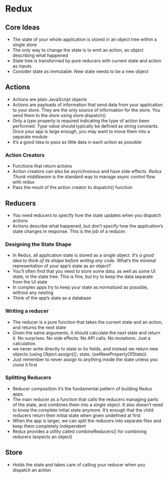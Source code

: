 # Redux

## Core Ideas
- The state of your whole application is stored in an object tree within a single store
- The only way to change the state is to emit an action, an object describing what happened
- State tree is transformed by pure reducers with current state and action as inputs
- Consider state as immutable. New state needs to be a new object

## Actions
- Actions are plain JavaScript objects
- Actions are payloads of information that send data from your application to your store. They are the only source of information for the store. You send them to the store using store.dispatch()
- Only a *type* property is required indicating the type of action been performed. Type value should typically be defined as string constants. Once your app is large enough, you may want to move them into a separate module
- It’s a good idea to pass as little data in each action as possible

### Action Creators
- Functions that return actions
- Action creators can also be asynchronous and have side-effects. *Redux Thunk middleware* is the standard way to manage async control flow with redux
- Pass the result of the action creator to dispatch() function

## Reducers
- You need reducers to specify how the state updates when you dispatch actions
- Actions describe what happened, but don’t specify how the application’s state changes in response. This is the job of a reducer.

### Designing the State Shape
- In Redux, all application state is stored as a single object. *It’s a good idea to think of its shape before writing any code*. What’s the minimal representation of your app’s state as an object?
- You’ll often find that you need to store some data, as well as some UI state, in the state tree. This is fine, but try to keep the data separate from the UI state
- In complex apps try to keep your state as normalized as possible, without any nesting
- Think of the app’s state as a database

### Writing a reducer
- The reducer is a pure function that takes the current state and an action, and returns the next state
- Given the same arguments, it should calculate the next state and return it. No surprises. No side effects. No API calls. No mutations. Just a calculation.
- we never write directly to state or its fields, and instead we return new objects (using Object.assign({}, state, {setNewPropertyOfState})
- Just remember to never assign to anything inside the state unless you clone it first

### Splitting Reducers
- Reducer composition it’s the fundamental pattern of building Redux apps.
- The main reducer as a function that calls the reducers managing parts of the state, and combines them into a single object. It also doesn’t need to know the complete initial state anymore. It’s enough that the child reducers return their initial state when given undefined at first
- When the app is larger, we can split the reducers into separate files and keep them completely independent
- Redux provides a utility called combineReducers() for combining reducers (expects an object)

## Store
- Holds the state and takes care of calling your reducer when you dispatch an action










